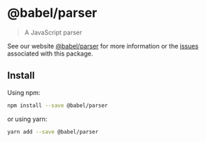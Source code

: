 # @babel/parser

> A JavaScript parser

See our website [@babel/parser](https://new.babeljs.io/docs/en/next/babel-parser.html) for more information or the [issues](https://github.com/babel/babel/issues?utf8=%E2%9C%93&q=is%3Aissue+label%3A%22pkg%3A%20babylon%22+is%3Aopen) associated with this package.

## Install

Using npm:

```sh
npm install --save @babel/parser
```

or using yarn:

```sh
yarn add --save @babel/parser
```
